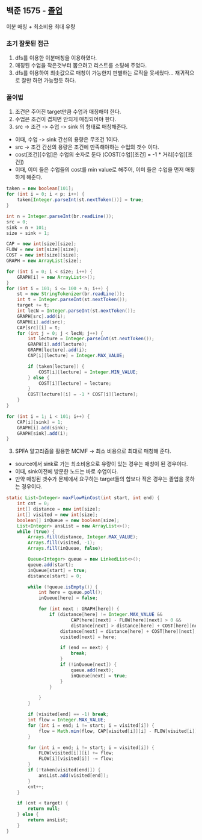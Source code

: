 ## 백준 1575 - [졸업](https://www.acmicpc.net/problem/1575)

이분 매칭 + 최소비용 최대 유량

### 초기 잘못된 접근
1. dfs를 이용한 이분매칭을 이용하였다.
2. 매칭된 수업을 작은것부터 뽑으려고 리스트를 소팅해 주었다.
3. dfs를 이용하여 최솟값으로 매칭이 가능한지 판별하는 로직을 못세웠다... 재귀적으로 잘만 하면 가능할듯 하다.

### 풀이법

1. 조건은 주어진 target만큼 수업과 매칭해야 한다.
2. 수업은 조건이 겹치면 안되게 매칭되어야 한다.
3. src -> 조건 -> 수업 -> sink 의 형태로 매칭해준다.
  - 이때, 수업 -> sink 간선의 용량은 무조건 1이다.
  - src -> 조건 간선의 용량은 조건에 만족해야하는 수업의 갯수 이다.
  - cost[조건][수업]은 수업의 숫자로 둔다 (COST[수업][조건] = -1 * 거리[수업][조건])
  - 이때, 이미 들은 수업들의 cost를 min value로 해주어, 이미 들은 수업을 먼저 매칭하게 해준다.
  
~~~JAVA
taken = new boolean[101];
for (int i = 0; i < p; i++) {
    taken[Integer.parseInt(st.nextToken())] = true;
}

int n = Integer.parseInt(br.readLine());
src = 0;
sink = n + 101;
size = sink + 1;

CAP = new int[size][size];
FLOW = new int[size][size];
COST = new int[size][size];
GRAPH = new ArrayList[size];

for (int i = 0; i < size; i++) {
    GRAPH[i] = new ArrayList<>();
}
for (int i = 101; i <= 100 + n; i++) {
    st = new StringTokenizer(br.readLine());
    int t = Integer.parseInt(st.nextToken());
    target += t;
    int lecN = Integer.parseInt(st.nextToken());
    GRAPH[src].add(i);
    GRAPH[i].add(src);
    CAP[src][i] = t;
    for (int j = 0; j < lecN; j++) {
        int lecture = Integer.parseInt(st.nextToken());
        GRAPH[i].add(lecture);
        GRAPH[lecture].add(i);
        CAP[i][lecture] = Integer.MAX_VALUE;

        if (taken[lecture]) {
            COST[i][lecture] = Integer.MIN_VALUE;
        } else {
            COST[i][lecture] = lecture;
        }
        COST[lecture][i] = -1 * COST[i][lecture];
    }
}

for (int i = 1; i < 101; i++) {
    CAP[i][sink] = 1;
    GRAPH[i].add(sink);
    GRAPH[sink].add(i);
}
~~~
3. SPFA 알고리즘을 활용한 MCMF -> 최소 비용으로 최대로 매칭해 준다.
  - source에서 sink로 가는 최소비용으로 유량이 있는 경우는 매칭이 된 경우이다.
  - 이때, sink이전에 방문한 노드는 바로 수업이다.
  - 만약 매칭된 갯수가 문제에서 요구하는 target들의 합보다 적은 경우는 졸업을 못하는 경우이다. 
~~~JAVA
static List<Integer> maxFlowMinCost(int start, int end) {
    int cnt = 0;
    int[] distance = new int[size];
    int[] visited = new int[size];
    boolean[] inQueue = new boolean[size];
    List<Integer> ansList = new ArrayList<>();
    while (true) {
        Arrays.fill(distance, Integer.MAX_VALUE);
        Arrays.fill(visited, -1);
        Arrays.fill(inQueue, false);

        Queue<Integer> queue = new LinkedList<>();
        queue.add(start);
        inQueue[start] = true;
        distance[start] = 0;

        while (!queue.isEmpty()) {
            int here = queue.poll();
            inQueue[here] = false;

            for (int next : GRAPH[here]) {
                if (distance[here] != Integer.MAX_VALUE &&
                        CAP[here][next] - FLOW[here][next] > 0 &&
                        distance[next] > distance[here] + COST[here][next]) {
                    distance[next] = distance[here] + COST[here][next];
                    visited[next] = here;

                    if (end == next) {
                        break;
                    }
                    if (!inQueue[next]) {
                        queue.add(next);
                        inQueue[next] = true;
                    }
                }

            }
        }

        if (visited[end] == -1) break;
        int flow = Integer.MAX_VALUE;
        for (int i = end; i != start; i = visited[i]) {
            flow = Math.min(flow, CAP[visited[i]][i] - FLOW[visited[i]][i]);
        }

        for (int i = end; i != start; i = visited[i]) {
            FLOW[visited[i]][i] += flow;
            FLOW[i][visited[i]] -= flow;
        }
        if (!taken[visited[end]]) {
            ansList.add(visited[end]);
        }
        cnt++;
    }

    if (cnt < target) {
        return null;
    } else {
        return ansList;
    }
}
~~~

